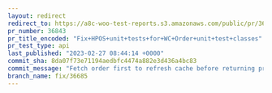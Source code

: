 ```yaml
---
layout: redirect
redirect_to: https://a8c-woo-test-reports.s3.amazonaws.com/public/pr/36843/api/index.html
pr_number: 36843
pr_title_encoded: "Fix+HPOS+unit+tests+for+WC+Order+unit+test+classes"
pr_test_type: api
last_published: "2023-02-27 08:44:14 +0000"
commit_sha: 8da07f73e71194aedbfc4474a882e3d436a4bc83
commit_message: "Fetch order first to refresh cache before returning prop."
branch_name: fix/36685
---
```

